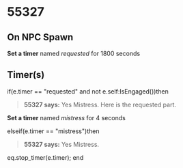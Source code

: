 # 55327
## On NPC Spawn

**Set a timer** named *requested* for 1800 seconds
## Timer(s)

if(e.timer == "requested" and not e.self:IsEngaged())then


>**55327 says:** Yes Mistress. Here is the requested part.


**Set a timer** named *mistress* for 4 seconds



elseif(e.timer == "mistress")then


>**55327 says:** Yes Mistress.


eq.stop_timer(e.timer);
end
